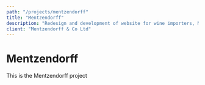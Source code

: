 ```yaml
---
path: "/projects/mentzendorff"
title: "Mentzendorff"
description: "Redesign and development of website for wine importers, Mentzendorff"
client: "Mentzendorff & Co Ltd"
---
```


# Mentzendorff

This is the Mentzendorff project
